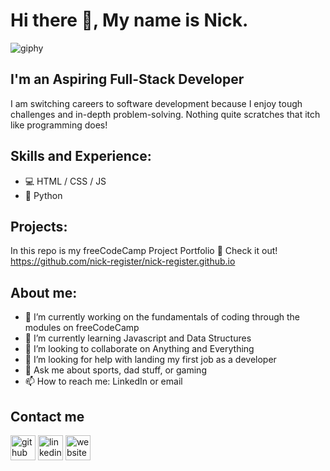 # Hi there 👋, My name is Nick. 
![giphy](https://github.com/nick-register/nick-register/assets/138704535/a7bb1eb5-519c-4768-a1c4-22da83eaa19b)



## I'm an **Aspiring** Full-Stack Developer
I am switching careers to software development because I enjoy tough challenges and in-depth problem-solving. Nothing quite scratches that itch like programming does!

## Skills and Experience:
* 💻 HTML / CSS / JS 
* 🐍 Python

## Projects:
In this repo is my freeCodeCamp Project Portfolio
              🔭 Check it out!
https://github.com/nick-register/nick-register.github.io


## About me:

- 🔭 I’m currently working on the fundamentals of coding through the modules on freeCodeCamp 
- 🌱 I’m currently learning Javascript and Data Structures 
- 👯 I’m looking to collaborate on Anything and Everything 
- 🤔 I’m looking for help with landing my first job as a developer 
- 💬 Ask me about sports, dad stuff, or gaming 
- 📫 How to reach me: LinkedIn or email 

## Contact me

[<img src='https://cdn.jsdelivr.net/npm/simple-icons@3.0.1/icons/github.svg' alt='github' height='40'>](https://github.com/nick-register)  [<img src='https://cdn.jsdelivr.net/npm/simple-icons@3.0.1/icons/linkedin.svg' alt='linkedin' height='40'>](https://www.linkedin.com/in/nick-register-47a393127/)  [<img src='https://cdn.jsdelivr.net/npm/simple-icons@3.0.1/icons/icloud.svg' alt='website' height='40'>](https://nick-register.github.io/)  

